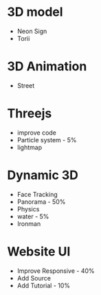 # 3D model
- Neon Sign
- Torii

# 3D Animation
- Street

# Threejs
- improve code
- Particle system - 5%
- lightmap

# Dynamic 3D
- Face Tracking
- Panorama - 50%
- Physics
- water - 5%
- Ironman

# Website UI
- Improve Responsive - 40%
- Add Source
- Add Tutorial - 10%